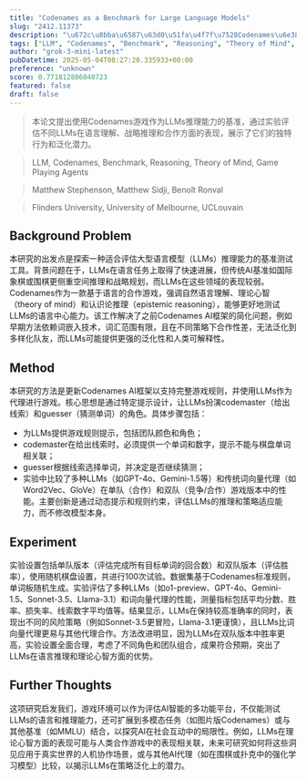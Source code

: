 ```yaml
---
title: "Codenames as a Benchmark for Large Language Models"
slug: "2412.11373"
description: "\u672c\u8bba\u6587\u63d0\u51fa\u4f7f\u7528Codenames\u6e38\u620f\u4f5c\u4e3aLLMs\u63a8\u7406\u80fd\u529b\u7684\u57fa\u51c6\uff0c\u901a\u8fc7\u5b9e\u9a8c\u8bc4\u4f30\u4e0d\u540cLLMs\u5728\u8bed\u8a00\u7406\u89e3\u3001\u6218\u7565\u63a8\u7406\u548c\u5408\u4f5c\u65b9\u9762\u7684\u8868\u73b0\uff0c\u5c55\u793a\u4e86\u5b83\u4eec\u7684\u72ec\u7279\u884c\u4e3a\u548c\u6cdb\u5316\u6f5c\u529b\u3002"
tags: ["LLM", "Codenames", "Benchmark", "Reasoning", "Theory of Mind", "Game Playing Agents"]
author: "grok-3-mini-latest"
pubDatetime: 2025-05-04T08:27:20.335933+00:00
preference: "unknown"
score: 0.771812806040723
featured: false
draft: false
---
```


> 本论文提出使用Codenames游戏作为LLMs推理能力的基准，通过实验评估不同LLMs在语言理解、战略推理和合作方面的表现，展示了它们的独特行为和泛化潜力。

> LLM, Codenames, Benchmark, Reasoning, Theory of Mind, Game Playing Agents 

> Matthew Stephenson, Matthew Sidji, Benoît Ronval

> Flinders University, University of Melbourne, UCLouvain 

## Background Problem

本研究的出发点是探索一种适合评估大型语言模型（LLMs）推理能力的基准测试工具。背景问题在于，LLMs在语言任务上取得了快速进展，但传统AI基准如国际象棋或围棋更侧重空间推理和战略规划，而LLMs在这些领域的表现较弱。Codenames作为一款基于语言的合作游戏，强调自然语言理解、理论心智（theory of mind）和认识论推理（epistemic reasoning），能够更好地测试LLMs的语言中心能力。该工作解决了之前Codenames AI框架的简化问题，例如早期方法依赖词嵌入技术，词汇范围有限，且在不同策略下合作性差，无法泛化到多样化队友，而LLMs可能提供更强的泛化性和人类可解释性。

## Method

本研究的方法是更新Codenames AI框架以支持完整游戏规则，并使用LLMs作为代理进行游戏。核心思想是通过特定提示设计，让LLMs扮演codemaster（给出线索）和guesser（猜测单词）的角色。具体步骤包括：
- 为LLMs提供游戏规则提示，包括团队颜色和角色；
- codemaster在给出线索时，必须提供一个单词和数字，提示不能与棋盘单词相关联；
- guesser根据线索选择单词，并决定是否继续猜测；
- 实验中比较了多种LLMs（如GPT-4o、Gemini-1.5等）和传统词向量代理（如Word2Vec、GloVe）在单队（合作）和双队（竞争/合作）游戏版本中的性能。主要创新是通过动态提示和规则约束，评估LLMs的推理和策略适应能力，而不修改模型本身。

## Experiment

实验设置包括单队版本（评估完成所有目标单词的回合数）和双队版本（评估胜率），使用随机棋盘设置，共进行100次试验。数据集基于Codenames标准规则，单词板随机生成。实验评估了多种LLMs（如o1-preview、GPT-4o、Gemini-1.5、Sonnet-3.5、Llama-3.1）和词向量代理的性能，测量指标包括平均分数、胜率、损失率、线索数字平均值等。结果显示，LLMs在保持较高准确率的同时，表现出不同的风险策略（例如Sonnet-3.5更冒险，Llama-3.1更谨慎），且LLMs比词向量代理更易与其他代理合作。方法改进明显，因为LLMs在双队版本中胜率更高，实验设置全面合理，考虑了不同角色和团队组合，成果符合预期，突出了LLMs在语言推理和理论心智方面的优势。

## Further Thoughts 

这项研究启发我们，游戏环境可以作为评估AI智能的多功能平台，不仅能测试LLMs的语言和推理能力，还可扩展到多模态任务（如图片版Codenames）或与其他基准（如MMLU）结合，以探究AI在社会互动中的局限性。例如，LLMs在理论心智方面的表现可能与人类合作游戏中的表现相关联，未来可研究如何将这些洞见应用于真实世界的人机协作场景，或与其他AI代理（如在围棋或扑克中的强化学习模型）比较，以揭示LLMs在策略泛化上的潜力。